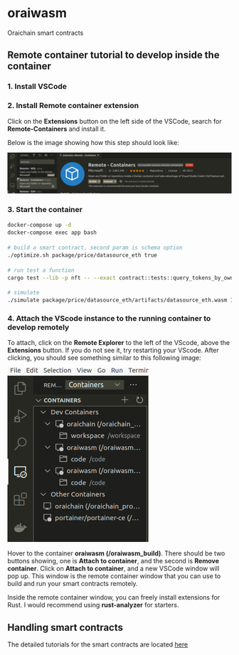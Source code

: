 # oraiwasm

Oraichain smart contracts

## Remote container tutorial to develop inside the container

### 1. Install VSCode

### 2. Install Remote container extension

Click on the **Extensions** button on the left side of the VSCode, search for **Remote-Containers** and install it.

Below is the image showing how this step should look like:

![installing-remote-containers](./md_images/extensions.png)

### 3. Start the container

```bash
docker-compose up -d
docker-compose exec app bash

# build a smart contract, second param is schema option
./optimize.sh package/price/datasource_eth true

# run test a function
cargo test --lib -p nft -- --exact contract::tests::query_tokens_by_owner --show-output

# simulate
./simulate package/price/datasource_eth/artifacts/datasource_eth.wasm 1318 -c contract -b '{"address":"tu_addr","amount":"500000"}'
```

### 4. Attach the VScode instance to the running container to develop remotely

To attach, click on the **Remote Explorer** to the left of the VScode, above the **Extensions** button. If you do not see it, try restarting your VScode. After clicking, you should see something similar to this following image:

![this-image](./md_images/attach.png)

Hover to the container **oraiwasm (/oraiwasm_build)**. There should be two buttons showing, one is **Attach to container**, and the second is **Remove container**. Click on **Attach to container**, and a new VSCode window will pop up. This window is the remote container window that you can use to build and run your smart contracts remotely.

Inside the remote container window, you can freely install extensions for Rust. I would recommend using **rust-analyzer** for starters.

## Handling smart contracts

The detailed tutorials for the smart contracts are located [here](./smart-contracts/README.md#Create-a-new-Oraichain-smart-contract-tutorial)
